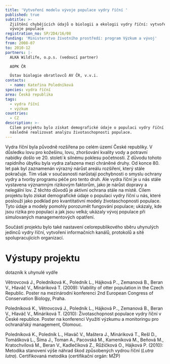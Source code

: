 ```yaml
---
title: 'Vytvoření modelu vývoje populace vydry říční '
published: true
subtitle: >-
  Zjištění chybějících údajů o biologii a ekologii vydry říční: vytvoření modelu
  vývoje populace
registration_no: SP/2D4/16/08
funding: 'Ministerstvo životního prostředí: program Výzkum a vývoj'
from: 2008-07
to: 2010-12
partners: |-
  ALKA Wildlife, o.p.s. (vedoucí partner)

  AOPK ČR

  Ústav biologie obratlovců AV ČR, v.v.i.
contacts:
  - name: Kateřina Poledníková
species: vydra říční
area: Česká republika
tags:
  - vydra říční
  - výzkum
countries:
  - CZ
description: >-
  Cílem projektu bylo získat demografické údaje o populaci vydry říční u nás a
  následně realizovat analýzu životaschopnosti populace.
---
```

Vydra říční byla původně rozšířena po celém území České republiky. V důsledku lovu pro kožešinu, lovu, zhoršování kvality vody a potravní nabídky došlo ve 20. století k silnému poklesu početnosti. Z důvodu tohoto rapidního úbytku byla vydra zařazena mezi chráněné druhy. Od konce 80. let pak byl zaznamenán výrazný nárůst areálu rozšíření, který stále pokračuje. Tím však v současnosti narůstají pochybnosti o smyslu ochrany vydry a tvorby programu péče pro tento druh. Ale vydra říční je u nás stále vystavena významným rizikovým faktorům, jako je nárůst dopravy a nelegální lov. Z těchto důvodů je aktivní ochrana stále na místě. Cílem projektu bylo získat demografické údaje o populaci vydry říční u nás, které poslouží jako podklad pro kvantitativní modely životaschopnosti populace. Tyto údaje a modely pomohly porozumět fungování populace; ukázaly, kde jsou rizika pro populaci a jak jsou velká; ukázaly vývoj populace při simulovaných managementových opatření.

Součástí projektu bylo také nastavení celorepublikového sběru uhynulých jedinců vydry říční, vytvoření informačních kanálů, protokolů a sítě spolupracujících organizací. 

# Výstupy projektu

dotazník k uhynulé vydře

Větrovcová J., Poledníková K., Poledník L., Hájková P.., Zemanová B., Beran V., Hlaváč V., Mináriková T. (2009): Viability of otter population in the Czech Republic. Poster na mezinárodní konferenci 2nd European Congress of Conservation Biology, Praha. 

Poledníková K., Větrovcová J., Poledník L., Hájková P.., Zemanová B., Beran V., Hlaváč V., Mináriková T. (2010): Životaschopnost populace vydry říční v České republice. Poster na konferenci Využití výzkumu a monitoringu pro ochranářský management, Olomouc. 

Poledníková K., Poledník L., Hlaváč V., Maštera J., Mináriková T., Rešl D., Tomášková L., Šíma J., Toman A., Pacovská M., Kameníková M., Beňová M., Kratochvílová M., Beran V., Kadlečíková Z., Růžičková O., Hájková P. (2010): Metodika stanovení výše náhrad škod způsobených vydrou říční (_Lutra lutra_). Certifikovaná metodika (certifikační orgán: MŽP)
